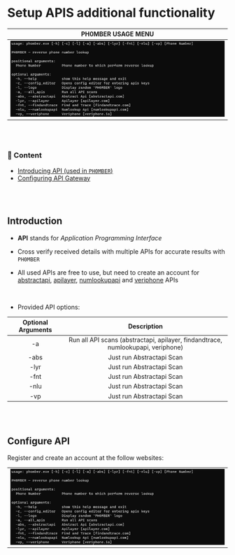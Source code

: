 # Setup APIS additional functionality


| PH0MBER USAGE MENU | 
:-------------------------:|
<img src='/.images/usage.png'>|



<br><br>
### :scroll: Content

- [Introducing API (used in `PH0MBER`)](#introduction)
- [Configuring API Gateway](#configure-api)



<br><br>
## Introduction

- __API__ stands for  _Application Programming Interface_

- Cross verify received details with multiple APIs for accurate results with `PH0MBER`
- All used APIs are free to use, but need to create an account for [abstractapi](), [apilayer](), [numlookupapi]() and [veriphone]() APIs

<br>

- Provided API options:

| Optional Arguments | Description |
|:---:|:---:|
| -a | Run all API scans (abstractapi, apilayer, findandtrace, numlookupapi, veriphone)|
| -abs | Just run Abstractapi Scan |
| -lyr | Just run Abstractapi Scan |
| -fnt | Just run Abstractapi Scan |
| -nlu | Just run Abstractapi Scan |
| -vp | Just run Abstractapi Scan |




<br><br>
## Configure API 




Register and create an account at the follow websites:

|  | 
:-------------------------:|
<img src='/.images/usage.png'>|

